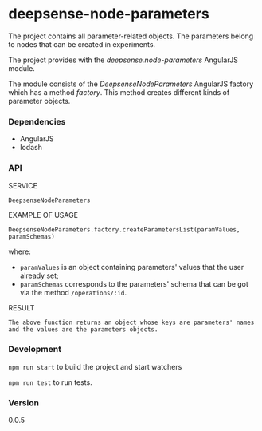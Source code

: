 # deepsense-node-parameters

The project contains all parameter-related objects. The parameters belong to nodes that can be created in experiments.

The project provides with the *deepsense.node-parameters* AngularJS module.

The module consists of the *DeepsenseNodeParameters* AngularJS factory which has a method *factory*. This method creates
different kinds of parameter objects.

### Dependencies

- AngularJS
- lodash

### API

SERVICE

    DeepsenseNodeParameters

EXAMPLE OF USAGE

    DeepsenseNodeParameters.factory.createParametersList(paramValues, paramSchemas)

where:

  * `paramValues` is an object containing parameters' values that the user already set;
  * `paramSchemas` corresponds to the parameters' schema that can be got via the method `/operations/:id`.

RESULT

    The above function returns an object whose keys are parameters' names and the values are the parameters objects.

### Development

`npm run start` to build the project and start watchers

`npm run test` to run tests.

### Version

0.0.5